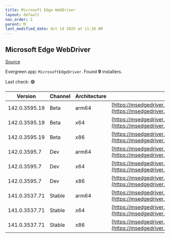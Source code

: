 ```yaml
---
title: Microsoft Edge WebDriver
layout: default
nav_order: 2
parent: M
last_modified_date: Oct 14 2025 at 11:26 AM
---
```


## Microsoft Edge WebDriver

[Source](https://www.microsoft.com/edge)

Evergreen app: `MicrosoftEdgeDriver`. Found **9** installers.

Last check: 🟢

| Version       | Channel | Architecture | URI                                                                                                                                            |
| ------------- | ------- | ------------ | ---------------------------------------------------------------------------------------------------------------------------------------------- |
| 142.0.3595.19 | Beta    | arm64        | [https://msedgedriver.microsoft.com/142.0.3595.19/edgedriver_arm64.zip](https://msedgedriver.microsoft.com/142.0.3595.19/edgedriver_arm64.zip) |
| 142.0.3595.19 | Beta    | x64          | [https://msedgedriver.microsoft.com/142.0.3595.19/edgedriver_win64.zip](https://msedgedriver.microsoft.com/142.0.3595.19/edgedriver_win64.zip) |
| 142.0.3595.19 | Beta    | x86          | [https://msedgedriver.microsoft.com/142.0.3595.19/edgedriver_win32.zip](https://msedgedriver.microsoft.com/142.0.3595.19/edgedriver_win32.zip) |
| 142.0.3595.7  | Dev     | arm64        | [https://msedgedriver.microsoft.com/142.0.3595.7/edgedriver_arm64.zip](https://msedgedriver.microsoft.com/142.0.3595.7/edgedriver_arm64.zip)   |
| 142.0.3595.7  | Dev     | x64          | [https://msedgedriver.microsoft.com/142.0.3595.7/edgedriver_win64.zip](https://msedgedriver.microsoft.com/142.0.3595.7/edgedriver_win64.zip)   |
| 142.0.3595.7  | Dev     | x86          | [https://msedgedriver.microsoft.com/142.0.3595.7/edgedriver_win32.zip](https://msedgedriver.microsoft.com/142.0.3595.7/edgedriver_win32.zip)   |
| 141.0.3537.71 | Stable  | arm64        | [https://msedgedriver.microsoft.com/141.0.3537.71/edgedriver_arm64.zip](https://msedgedriver.microsoft.com/141.0.3537.71/edgedriver_arm64.zip) |
| 141.0.3537.71 | Stable  | x64          | [https://msedgedriver.microsoft.com/141.0.3537.71/edgedriver_win64.zip](https://msedgedriver.microsoft.com/141.0.3537.71/edgedriver_win64.zip) |
| 141.0.3537.71 | Stable  | x86          | [https://msedgedriver.microsoft.com/141.0.3537.71/edgedriver_win32.zip](https://msedgedriver.microsoft.com/141.0.3537.71/edgedriver_win32.zip) |
